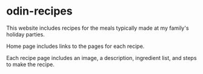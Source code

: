 # odin-recipes

This website includes recipes for the meals typically made at my family's holiday parties.

Home page includes links to the pages for each recipe.

Each recipe page includes an image, a description, ingredient list, and steps to make the recipe.